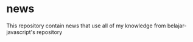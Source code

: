 # news
This repository contain news that use all of my knowledge from belajar-javascript's repository

